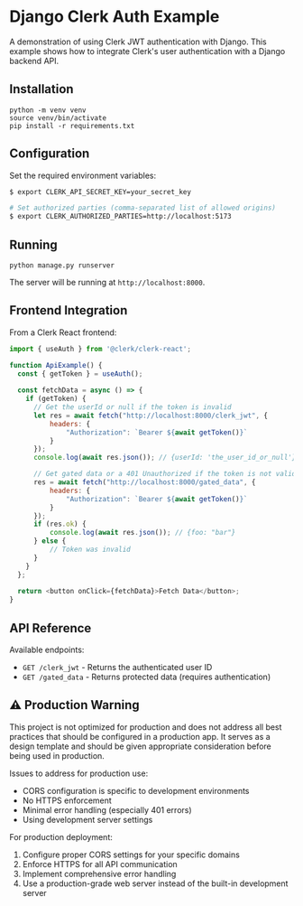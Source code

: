 # Django Clerk Auth Example

A demonstration of using Clerk JWT authentication with Django. This example shows how to integrate Clerk's user authentication with a Django backend API.

## Installation 

```commandline
python -m venv venv
source venv/bin/activate
pip install -r requirements.txt
```

## Configuration

Set the required environment variables:

```bash
$ export CLERK_API_SECRET_KEY=your_secret_key

# Set authorized parties (comma-separated list of allowed origins)
$ export CLERK_AUTHORIZED_PARTIES=http://localhost:5173
```

## Running 

```commandline
python manage.py runserver
```

The server will be running at `http://localhost:8000`.

## Frontend Integration

From a Clerk React frontend:

```javascript
import { useAuth } from '@clerk/clerk-react';

function ApiExample() {
  const { getToken } = useAuth();
  
  const fetchData = async () => {
    if (getToken) {
      // Get the userId or null if the token is invalid
      let res = await fetch("http://localhost:8000/clerk_jwt", {
          headers: {
              "Authorization": `Bearer ${await getToken()}`
          }
      });
      console.log(await res.json()); // {userId: 'the_user_id_or_null'}

      // Get gated data or a 401 Unauthorized if the token is not valid
      res = await fetch("http://localhost:8000/gated_data", {
          headers: {
              "Authorization": `Bearer ${await getToken()}`
          }
      });
      if (res.ok) {
          console.log(await res.json()); // {foo: "bar"}
      } else {
          // Token was invalid
      }
    }
  };
  
  return <button onClick={fetchData}>Fetch Data</button>;
}
```

## API Reference

Available endpoints:

- `GET /clerk_jwt` - Returns the authenticated user ID
- `GET /gated_data` - Returns protected data (requires authentication)


## ⚠️ Production Warning

This project is not optimized for production and does not address all best practices that should be configured in a production app. It serves as a design template and should be given appropriate consideration before being used in production.

Issues to address for production use:
- CORS configuration is specific to development environments
- No HTTPS enforcement
- Minimal error handling (especially 401 errors)
- Using development server settings

For production deployment:
1. Configure proper CORS settings for your specific domains
2. Enforce HTTPS for all API communication
3. Implement comprehensive error handling
4. Use a production-grade web server instead of the built-in development server